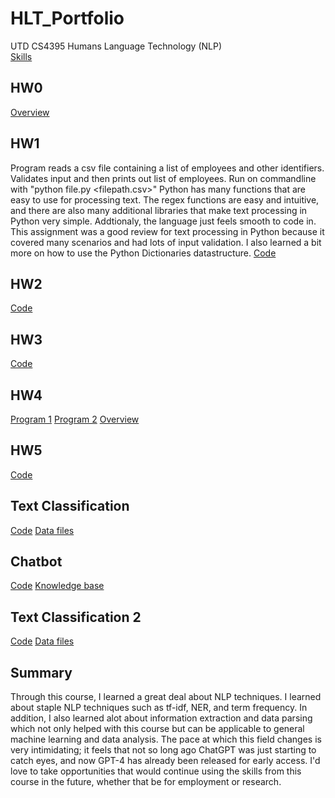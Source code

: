 # HLT_Portfolio
UTD CS4395 Humans Language Technology (NLP)  
[Skills](/SKILLS.md)

## HW0
[Overview](/Hw0/Overview%20Of%20NLP.pdf)

## HW1
Program reads a csv file containing a list of employees and other identifiers. Validates input and then prints out list of employees.
Run on commandline with "python file.py <filepath.csv>"
Python has many functions that are easy to use for processing text. The regex functions are easy and intuitive, and there are also many additional libraries that make text processing in Python very simple. Addtionaly, the language just feels smooth to code in. 
This assignment was a good review for text processing in Python because it covered many scenarios and had lots of input validation. I also learned a bit more on how to use the Python Dictionaries datastructure.
[Code](/Hw1/Hw1.py)

## HW2
[Code](/Hw2/Hw2.py)

## HW3
[Code](/Hw3/Hw3.ipynb)

## HW4
[Program 1](/Hw4/Main.py)
[Program 2](/Hw4/Output.py)
[Overview](/Hw4/Hw4%20Narrative.pdf)

## HW5
[Code](/Hw5/Hw5.py)

## Text Classification
[Code](/textclass/textclass.ipynb)
[Data files](/textclass/data)

## Chatbot
[Code](/chatbot/main.py)
[Knowledge base](/chatbot/data/data_l.txt)

## Text Classification 2
[Code](/textclass2/textclass2.ipynb)
[Data files](textclass/data)

## Summary
Through this course, I learned a great deal about NLP techniques. I learned about staple NLP techniques such as tf-idf, NER, and term frequency. In addition, I also learned alot about information extraction and data parsing which not only helped with this course but can be applicable to general machine learning and data analysis. The pace at which this field changes is very intimidating; it feels that not so long ago ChatGPT was just starting to catch eyes, and now GPT-4 has already been released for early access. I'd love to take opportunities that would continue using the skills from this course in the future, whether that be for employment or research.    